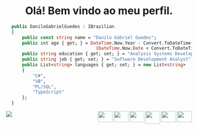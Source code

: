 
<h1 align="center">Olá! Bem vindo ao meu perfil.</h1>


```vb
  public DaniloGabrielGuedes : IBrazilian
  {
      public const string name = "Danilo Gabriel Guedes";
      public int age { get; } = DateTime.Now.Year - Convert.ToDateTime("2001-5-14").Year -
                                  (DateTime.Now.Date < Convert.ToDateTime("2001-5-14").Date ? 0 : 1);
      public string education { get; set; } = "Analysis Systems Development - UNIP";
      public string job { get; set; } = "Software Development Analyst";
      public List<string> languages { get; set; } = new List<string>
      {
          "C#",
          "VB",
          "PL/SQL",
          "TypeScript"
      };
  }
```

<div>
  <a href="https://www.linkedin.com/in/danilo-g-guedes/" alt="Linkedin" align="left">
    <img src="https://img.shields.io/badge/-Linkedin-1C1C1C?style=for-the-badge&logo=Linkedin&logoColor=00FFFF&link=https://www.linkedin.com/in/danilo-g-guedes/"/>
  </a>
  
  <img align="right" height="30" width="40" src="https://cdn.jsdelivr.net/gh/devicons/devicon@latest/icons/discordjs/discordjs-original.svg" />
  <img align="right" height="30" width="40" src="https://cdn.jsdelivr.net/gh/devicons/devicon@latest/icons/nodejs/nodejs-original.svg" />
  <img align="right" height="35" width="40" src="https://cdn.jsdelivr.net/gh/devicons/devicon@latest/icons/dot-net/dot-net-plain.svg" />
  <img align="right" height="30" width="40" src="https://cdn.jsdelivr.net/gh/devicons/devicon@latest/icons/azuresqldatabase/azuresqldatabase-original.svg" />
  <img align="right" height="30" width="40" src="https://cdn.jsdelivr.net/gh/devicons/devicon@latest/icons/visualbasic/visualbasic-original.svg" />
  <img align="right" height="30" width="40" src="https://cdn.jsdelivr.net/gh/devicons/devicon@latest/icons/csharp/csharp-original.svg" />
</div>
